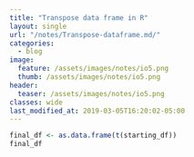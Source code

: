 ```yaml
---
title: "Transpose data frame in R"
layout: single
url: "/notes/Transpose-dataframe.md/"
categories:
  - blog
image:
  feature: /assets/images/notes/io5.png
  thumb: /assets/images/notes/io5.png
header:
  teaser: /assets/images/notes/io5.png
classes: wide
last_modified_at: 2019-03-05T16:20:02-05:00
---
```








```r
final_df <- as.data.frame(t(starting_df))
final_df
```
